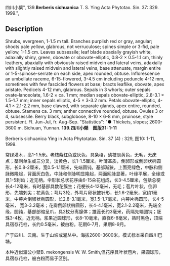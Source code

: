 四川小檗",
139.**Berberis sichuanica** T. S. Ying Acta Phytotax. Sin. 37: 329. 1999.",

## Description
Shrubs, evergreen, 1-1.5 m tall. Branches purplish red or gray, angular; shoots pale yellow, glabrous, not verruculose; spines simple or 3-fid, pale yellow, 1-1.5 cm. Leaves subsessile; leaf blade abaxially grayish white, adaxially shiny, green, obovate or obovate-elliptic, 0.8-2 × 0.5-1.1 cm, thinly leathery, abaxially with obviously raised midvein and lateral veins, adaxially with slightly raised midvein and lateral veins, base attenuate, margin entire or 1-5-spinose-serrate on each side, apex rounded, obtuse. Inflorescence an umbellate raceme, 6-15-flowered, 3-4.5 cm including peduncle 4-12 mm, sometimes with few fascicled flowers at base; bracts leaflike, obovate, apex aristate. Pedicels 4-12 mm, glabrous. Sepals in 3 whorls; outer sepals ovate-lanceolate, 1.6-2 × ca. 1 mm; median sepals obovate-elliptic, 2.8-3.1 × 1.5-1.7 mm; inner sepals elliptic, 4-5 × 3-3.2 mm. Petals obovate-elliptic, 4-4.1 × 2.1-2.2 mm, base clawed, with separate glands, apex entire, rounded, obtuse. Stamens ca. 3 mm; anther connective rounded, obtuse. Ovules 3 or 4, subsessile. Berry black, subglobose, 8-10 × 6-8 mm, pruinose, style persistent. Fl. Jun-Jul, fr. Aug-Sep.
  "Statistics": "● Thickets, slopes; 2600-3600 m. Sichuan, Yunnan.
**139.四川小檗　图版31: 1-11**

Berberis sichuanica Ying in Acta Phytotatax. Sin. 37 (4) : 329, 图10: 1-11, 1999.

常绿灌木，高1-1.5米。老枝紫红色或灰色，具条棱，幼枝淡黄色，无毛，无疣点；茎刺单生或三分叉，淡黄色，长1-1.5厘米。叶薄革质，倒卵形或倒卵状椭圆形，长0.8-2厘米，宽0.5-1.1厘米，先端圆钝，基部渐狭，上面亮绿色，中脉和侧脉微隆起，背面灰白色，中脉和侧脉明显隆起，两面网脉显著，叶缘平展，全缘或具1-5刺齿；近无柄。伞形状总状花序由6-15朵花组成，长3-4.5厘米，包括总梗长4-12毫米，有时基部具数花簇生；花梗长4-12毫米，无毛；苞片叶状，倒卵形，先端刺尖；花黄色；萼片3轮，外萼片卵状披针形，长1.6-2毫米，宽约1毫米，中萼片倒卵状椭圆形，长2.8-3.1毫米，宽1.5-1.7毫米，内萼片椭圆形，长4-5毫米， 宽3-3.2毫米；花瓣倒卵状椭圆形，长4-4.1毫米，宽2.1-2.2毫米，先端全缘，圆钝，基部部缩呈爪，具2枚分离腺体；雄蕊长约3毫米，药隔先端圆钝；胚珠3-4枚，近无柄。浆果近圆球形，长8-10毫米，直径6-8毫米，熟时黑色，顶端具宿存花柱，长约0.5毫米，被白粉。花期6-7月，果期8-9月。

产于四川、云南。生于山坡或灌丛中。海拔2600-3600米。模式标本采自四川巴塘。

本种近似湄公小檗B. mekongensis W. W. Smith,但花序具叶状苞片，果圆球形，具宿存花柱，被白粉而易于区别。
